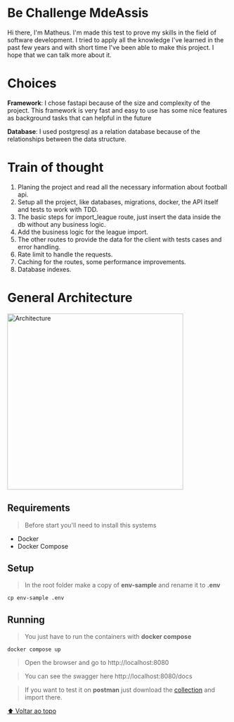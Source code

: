 # Be Challenge MdeAssis

Hi there, I'm Matheus. I'm made this test to prove my skills in the field of software development. I tried to apply all the knowledge I've learned in the past few years and with short time I've been able to make this project. I hope that we can talk more about it.
# Choices

**Framework**: I chose fastapi because of the size and complexity of the project. This framework is very fast and easy to use has some nice features as background tasks that can helpful in the future

**Database**: I used postgresql as a relation database because of the relationships between the data structure.

# Train of thought

1. Planing the project and read all the necessary information about football api.
2. Setup all the project, like databases, migrations, docker, the API itself and tests to work with TDD.
3. The basic steps for import_league route, just insert the data inside the db without any business logic.
4. Add the business logic for the league import.
5. The other routes to provide the data for the client with tests cases and error handling.
6. Rate limit to handle the requests.
7. Caching for the routes, some performance improvements.
8. Database indexes.

# General Architecture
<p align="">
  <img src="https://user-images.githubusercontent.com/65235458/184613414-83e37a34-a475-441e-8903-a424da86b69e.png" alt="Architecture" float="rigth" width="400"> 
</p>


## Requirements

> Before start you'll need to install this systems

* Docker
* Docker Compose

## Setup

>In the root folder make a copy of **env-sample** and rename it to **.env**

```
cp env-sample .env
```
## Running
> You just have to run the containers with **docker compose**

```
docker compose up
```
> Open the browser and go to http://localhost:8080

> You can see the swagger here http://localhost:8080/docs

> If you want to test it on **postman** just download the [collection](https://www.getpostman.com/downloads/mac) and import there.  

[⬆ Voltar ao topo](README.md)<br>

